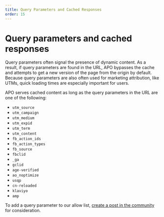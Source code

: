 ```yaml
---
title: Query Parameters and Cached Responses
order: 15
---
```


# Query parameters and cached responses

Query parameters often signal the presence of dynamic content. As a result, if query parameters are found in the URL, APO bypasses the cache and attempts to get a new version of the page from the origin by default. Because query parameters are also often used for marketing attribution, like UTMs, quick loading times are especially important for users. 

APO serves cached content as long as the query parameters in the URL are one of the following: 

- `utm_source`
- `utm_campaign`
- `utm_medium`
- `utm_expid`
- `utm_term`
- `utm_content`
- `fb_action_ids`
- `fb_action_types`
- `fb_source`
- `fbclid`
- `_ga`
- `gclid`
- `age-verified`
- `ao_noptimize`
- `usqp`
- `cn-reloaded`
- `klaviyo`
- `amp`

To add a query parameter to our allow list, [create a post in the community](https://community.cloudflare.com/) for consideration.